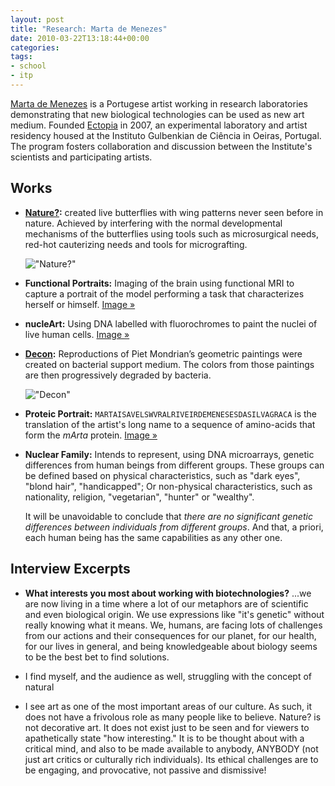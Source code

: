 ```yaml
---
layout: post
title: "Research: Marta de Menezes"
date: 2010-03-22T13:18:44+00:00
categories:
tags:
- school
- itp
---
```

[Marta de Menezes][marta] is a Portugese artist working in research laboratories demonstrating that new biological technologies can be used as new art medium. Founded [Ectopia][ectopia] in 2007, an experimental laboratory and artist residency housed at the Instituto Gulbenkian de Ciência in Oeiras, Portugal. The program fosters collaboration and discussion between the Institute's scientists and participating artists.

## Works

* **[Nature?][nature]:** created live butterflies with wing patterns never seen before in nature. Achieved by interfering with the normal developmental mechanisms of the butterflies using tools such as microsurgical needs, red-hot cauterizing needs and tools for micrografting.
    
    !["Nature?"](http://blog.lib.umn.edu/willow/bioart/a3462f72fa8f56e92b556528871d7e22.jpg)

* **Functional Portraits:** Imaging of the brain using functional MRI to capture a portrait of the model performing a task that characterizes herself or himself. [Image »][functional]

* **nucleArt:** Using DNA labelled with fluorochromes to paint the nuclei of live human cells. [Image »][nucleart]

* **[Decon][decon]:** Reproductions of Piet Mondrian’s geometric paintings were created on bacterial support medium. The colors from those paintings are then progressively degraded by bacteria.
    
    !["Decon"](http://farm2.static.flickr.com/1154/528165631_1f7c2cb273_m.jpg)

* **Proteic Portrait:** `MARTAISAVELSWVRALRIVEIRDEMENESESDASILVAGRACA` is the translation of the artist's long name to a sequence of amino-acids that form the *mArta* protein. [Image »][proteic]

* **Nuclear Family:** Intends to represent, using DNA microarrays, genetic differences from human beings from different groups. These groups can be defined based on physical characteristics, such as "dark eyes", "blond hair", "handicapped"; Or non-physical characteristics, such as nationality, religion, "vegetarian", "hunter" or "wealthy".
    
    It will be unavoidable to conclude that *there are no significant genetic differences between individuals from different groups*. And that, a priori, each human being has the same capabilities as any other one.

## Interview Excerpts

* **What interests you most about working with biotechnologies?**
...we are now living in a time where a lot of our metaphors are of scientific and even biological origin. We use expressions like "it's genetic" without really knowing what it means. We, humans, are facing lots of challenges from our actions and their consequences for our planet, for our health, for our lives in general, and being knowledgeable about biology seems to be the best bet to find solutions.

* I find myself, and the audience as well, struggling with the concept of natural

* I see art as one of the most important areas of our culture. As such, it does not have a frivolous role as many people like to believe. Nature? is not decorative art. It does not exist just to be seen and for viewers to apathetically state "how interesting." It is to be thought about with a critical mind, and also to be made available to anybody, ANYBODY (not just art critics or culturally rich individuals). Its ethical challenges are to be engaging, and provocative, not passive and dismissive!


[marta]: http://www.martademenezes.com/
[ectopia]: http://www.igc.gulbenkian.pt/node/view/117
[interview]: http://rhizome.org/editorial/18
[decon]: http://www.igc.gulbenkian.pt/media/static/ectopia_proj1
[nature]: http://www.nature.com/nrm/journal/v10/n7/fig_tab/nrm2699_F2.html
[proteic]: http://artplusscience.free.fr/art/05/proteic%20portrait01.jpg
[functional]: http://www.apartmenttherapy.com/uimages/chicago/040908FunctionalPortraits1.jpg
[nucleart]: http://artplusscience.free.fr/art/05/nucleart01a.jpg
